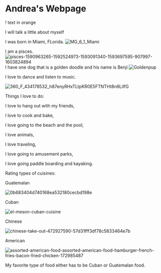 # Andrea's Webpage
! text in orange

I will talk a little about myself

I was born in Miami, FLorida.
![MG_6_1_Miami](https://user-images.githubusercontent.com/91104059/136860195-b4f2e079-824b-48ac-87a1-c7bfe903b8e0.jpg)

I am a pisces.
![pisces-1590963265-1592524973-1593091340-1593697595-907997-1603824894](https://user-images.githubusercontent.com/91104059/136860516-2c4f1ce0-470f-4a68-a3d4-9f00c0b7d662.jpg)
I have one dog that is a golden doodle and his name is Benji
![Goldenpup](https://user-images.githubusercontent.com/91104059/136859748-e4bb0097-6689-4b14-902d-3ff378cb4ab4.jpg)

I love to dance and listen to music.

![360_F_434178532_h87enyRHxTLtpKR0E5FTNTHt8n6LilfG](https://user-images.githubusercontent.com/91104059/136861148-0513f33c-407f-4dab-b960-70ec467af037.jpg)



Things I love to do:

I love to hang out with my friends,

I love to cook and bake,

I love going to the beach and the pool,

I love animals,

I love traveling,

I love going to amusement parks,

I love going paddle boarding and kayaking.


Rating types of cuisines:

Guatemalan 

![0b683404d740168ea532180cecbd198e](https://user-images.githubusercontent.com/91104059/136860717-b45ac1f8-cc4e-43cf-8d24-83baacf85fc3.jpg)

Cuban

![el-meson-cuban-cuisine](https://user-images.githubusercontent.com/91104059/136860949-3afca697-fe4a-4ad0-bd65-75a2f51eacbe.jpg)

Chinese

![chinese-take-out-472927590-57d31fff3df78c5833464e7b](https://user-images.githubusercontent.com/91104059/136861293-224dd67d-9b83-4461-a4e9-c9ce4673a546.jpg)

American

![assorted-american-food-assorted-american-food-hamburger-french-fries-bacon-fried-chicken-172985487](https://user-images.githubusercontent.com/91104059/136861421-6f77f07b-dc59-428b-9a84-daf6111e94fb.jpg)

My favorite type of food either has to be Cuban or Guatemalan food.

